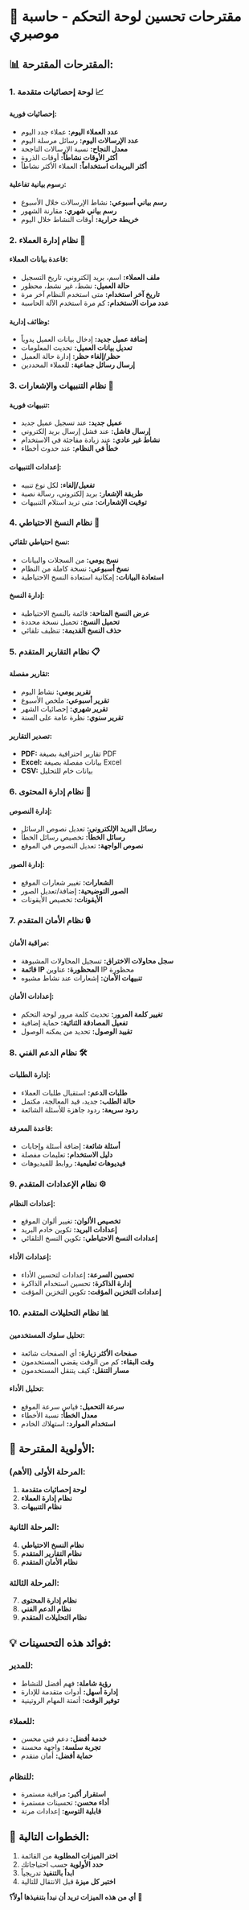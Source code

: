 # 🚀 مقترحات تحسين لوحة التحكم - حاسبة موصبري

## 📊 **المقترحات المقترحة:**

### **1. لوحة إحصائيات متقدمة 📈**

#### **إحصائيات فورية:**
- **عدد العملاء اليوم:** عملاء جدد اليوم
- **عدد الإرسالات اليوم:** رسائل مرسلة اليوم
- **معدل النجاح:** نسبة الإرسالات الناجحة
- **أكثر الأوقات نشاطاً:** أوقات الذروة
- **أكثر البريدات استخداماً:** العملاء الأكثر نشاطاً

#### **رسوم بيانية تفاعلية:**
- **رسم بياني أسبوعي:** نشاط الإرسالات خلال الأسبوع
- **رسم بياني شهري:** مقارنة الشهور
- **خريطة حرارية:** أوقات النشاط خلال اليوم

### **2. نظام إدارة العملاء 👥**

#### **قاعدة بيانات العملاء:**
- **ملف العملاء:** اسم، بريد إلكتروني، تاريخ التسجيل
- **حالة العميل:** نشط، غير نشط، محظور
- **تاريخ آخر استخدام:** متى استخدم النظام آخر مرة
- **عدد مرات الاستخدام:** كم مرة استخدم الآلة الحاسبة

#### **وظائف إدارية:**
- **إضافة عميل جديد:** إدخال بيانات العميل يدوياً
- **تعديل بيانات العميل:** تحديث المعلومات
- **حظر/إلغاء حظر:** إدارة حالة العميل
- **إرسال رسائل جماعية:** للعملاء المحددين

### **3. نظام التنبيهات والإشعارات 🔔**

#### **تنبيهات فورية:**
- **عميل جديد:** عند تسجيل عميل جديد
- **إرسال فاشل:** عند فشل إرسال بريد إلكتروني
- **نشاط غير عادي:** عند زيادة مفاجئة في الاستخدام
- **خطأ في النظام:** عند حدوث أخطاء

#### **إعدادات التنبيهات:**
- **تفعيل/إلغاء:** لكل نوع تنبيه
- **طريقة الإشعار:** بريد إلكتروني، رسالة نصية
- **توقيت الإشعارات:** متى تريد استلام التنبيهات

### **4. نظام النسخ الاحتياطي 🔄**

#### **نسخ احتياطي تلقائي:**
- **نسخ يومي:** من السجلات والبيانات
- **نسخ أسبوعي:** نسخة كاملة من النظام
- **استعادة البيانات:** إمكانية استعادة النسخ الاحتياطية

#### **إدارة النسخ:**
- **عرض النسخ المتاحة:** قائمة بالنسخ الاحتياطية
- **تحميل النسخ:** تحميل نسخة محددة
- **حذف النسخ القديمة:** تنظيف تلقائي

### **5. نظام التقارير المتقدم 📋**

#### **تقارير مفصلة:**
- **تقرير يومي:** نشاط اليوم
- **تقرير أسبوعي:** ملخص الأسبوع
- **تقرير شهري:** إحصائيات الشهر
- **تقرير سنوي:** نظرة عامة على السنة

#### **تصدير التقارير:**
- **PDF:** تقارير احترافية بصيغة PDF
- **Excel:** بيانات مفصلة بصيغة Excel
- **CSV:** بيانات خام للتحليل

### **6. نظام إدارة المحتوى 📝**

#### **إدارة النصوص:**
- **رسائل البريد الإلكتروني:** تعديل نصوص الرسائل
- **رسائل الخطأ:** تخصيص رسائل الخطأ
- **نصوص الواجهة:** تعديل النصوص في الموقع

#### **إدارة الصور:**
- **الشعارات:** تغيير شعارات الموقع
- **الصور التوضيحية:** إضافة/تعديل الصور
- **الأيقونات:** تخصيص الأيقونات

### **7. نظام الأمان المتقدم 🔒**

#### **مراقبة الأمان:**
- **سجل محاولات الاختراق:** تسجيل المحاولات المشبوهة
- **قائمة IP المحظورة:** عناوين IP محظورة
- **تنبيهات الأمان:** إشعارات عند نشاط مشبوه

#### **إعدادات الأمان:**
- **تغيير كلمة المرور:** تحديث كلمة مرور لوحة التحكم
- **تفعيل المصادقة الثنائية:** حماية إضافية
- **تقييد الوصول:** تحديد من يمكنه الوصول

### **8. نظام الدعم الفني 🛠️**

#### **إدارة الطلبات:**
- **طلبات الدعم:** استقبال طلبات العملاء
- **حالة الطلب:** جديد، قيد المعالجة، مكتمل
- **ردود سريعة:** ردود جاهزة للأسئلة الشائعة

#### **قاعدة المعرفة:**
- **أسئلة شائعة:** إضافة أسئلة وإجابات
- **دليل الاستخدام:** تعليمات مفصلة
- **فيديوهات تعليمية:** روابط للفيديوهات

### **9. نظام الإعدادات المتقدم ⚙️**

#### **إعدادات النظام:**
- **تخصيص الألوان:** تغيير ألوان الموقع
- **إعدادات البريد:** تكوين خادم البريد
- **إعدادات النسخ الاحتياطي:** تكوين النسخ التلقائي

#### **إعدادات الأداء:**
- **تحسين السرعة:** إعدادات لتحسين الأداء
- **إدارة الذاكرة:** تحسين استخدام الذاكرة
- **إعدادات التخزين المؤقت:** تكوين التخزين المؤقت

### **10. نظام التحليلات المتقدم 📊**

#### **تحليل سلوك المستخدمين:**
- **صفحات الأكثر زيارة:** أي الصفحات شائعة
- **وقت البقاء:** كم من الوقت يقضي المستخدمون
- **مسار التنقل:** كيف يتنقل المستخدمون

#### **تحليل الأداء:**
- **سرعة التحميل:** قياس سرعة الموقع
- **معدل الخطأ:** نسبة الأخطاء
- **استخدام الموارد:** استهلاك الخادم

## 🎯 **الأولوية المقترحة:**

### **المرحلة الأولى (الأهم):**
1. **لوحة إحصائيات متقدمة**
2. **نظام إدارة العملاء**
3. **نظام التنبيهات**

### **المرحلة الثانية:**
4. **نظام النسخ الاحتياطي**
5. **نظام التقارير المتقدم**
6. **نظام الأمان المتقدم**

### **المرحلة الثالثة:**
7. **نظام إدارة المحتوى**
8. **نظام الدعم الفني**
9. **نظام التحليلات المتقدم**

## 💡 **فوائد هذه التحسينات:**

### **للمدير:**
- **رؤية شاملة:** فهم أفضل للنشاط
- **إدارة أسهل:** أدوات متقدمة للإدارة
- **توفير الوقت:** أتمتة المهام الروتينية

### **للعملاء:**
- **خدمة أفضل:** دعم فني محسن
- **تجربة سلسة:** واجهة محسنة
- **حماية أفضل:** أمان متقدم

### **للنظام:**
- **استقرار أكبر:** مراقبة مستمرة
- **أداء محسن:** تحسينات مستمرة
- **قابلية التوسع:** إعدادات مرنة

## 🚀 **الخطوات التالية:**

1. **اختر الميزات المطلوبة** من القائمة
2. **حدد الأولوية** حسب احتياجاتك
3. **ابدأ بالتنفيذ** تدريجياً
4. **اختبر كل ميزة** قبل الانتقال للتالية

**أي من هذه الميزات تريد أن نبدأ بتنفيذها أولاً؟** 🤔 